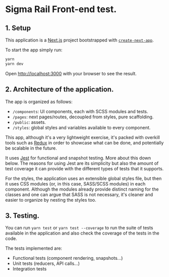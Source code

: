 # Sigma Rail Front-end test.

## 1. Setup

This application is a [Next.js](https://nextjs.org/) project bootstrapped with [`create-next-app`](https://github.com/vercel/next.js/tree/canary/packages/create-next-app).

To start the app simply run:

```bash
yarn
yarn dev
```

Open [http://localhost:3000](http://localhost:3000) with your browser to see the result.

## 2. Architecture of the application.

The app is organized as follows:

- `/components`: UI components, each with SCSS modules and tests.
- `/pages`: next pages/routes, decoupled from styles, pure scaffolding.
- `/public`: assets.
- `/styles`: global styles and variables available to every component.

This app, although it's a very lightweight exercise, it's packed with overkill tools such as [Redux](https://redux-toolkit.js.org/) in order to showcase what can be done, and potentially be scalable in the future.

It uses [Jest](https://jestjs.io/) for functional and snapshot testing. More about this down below. The reasons for using Jest are its simplicity but also the amount of test coverage it can provide with the different types of tests that it supports.

For the styles, the application uses an extensible global styles file, but then it uses CSS modules (or, in this case, SASS/SCSS modules) in each component. Although the modules already provide distinct naming for the classes and one can argue that SASS is not necessary, it's cleaner and easier to organize by nesting the styles too.


## 3. Testing.

You can run `yarn test` or `yarn test --coverage` to run the suite of tests available in the application and also check the coverage of the tests in the code.

The tests implemented are:
<!-- TODO: expand this section -->
- Functional tests (component rendering, snapshots...)
- Unit tests (reducers, API calls...)
- Integration tests
